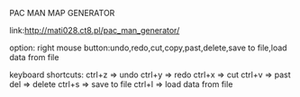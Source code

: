 PAC MAN MAP GENERATOR

link:http://mati028.ct8.pl/pac_man_generator/

option:
right mouse button:undo,redo,cut,copy,past,delete,save to file,load data from file

keyboard shortcuts:
ctrl+z => undo
ctrl+y => redo
ctrl+x => cut
ctrl+v => past
del    => delete
ctrl+s => save to file
ctrl+l => load data from file
